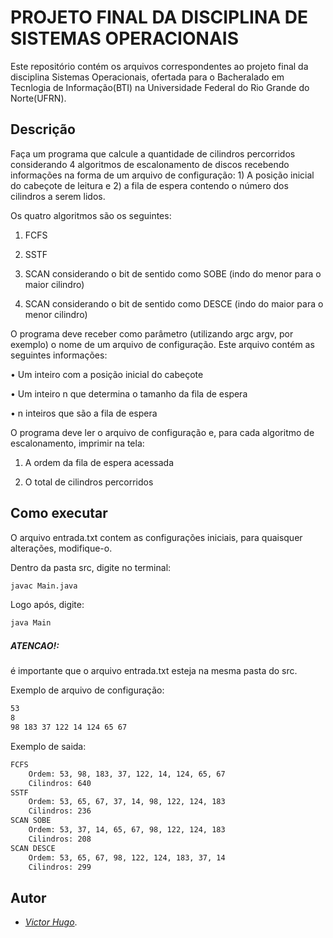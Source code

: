 # PROJETO FINAL DA DISCIPLINA DE SISTEMAS OPERACIONAIS

Este repositório contém os arquivos correspondentes ao projeto final da disciplina Sistemas Operacionais, ofertada para o Bacheralado em Tecnlogia de Informação(BTI) na Universidade Federal do Rio Grande do Norte(UFRN).

## Descrição

Faça um programa que calcule a quantidade de cilindros percorridos considerando 4
algoritmos de escalonamento de discos recebendo informações na forma de um arquivo de
configuração: 1) A posição inicial do cabeçote de leitura e 2) a fila de espera contendo o número
dos cilindros a serem lidos.

Os quatro algoritmos são os seguintes:

1) FCFS

2) SSTF

3) SCAN considerando o bit de sentido como SOBE (indo do menor para o maior cilindro)

4) SCAN considerando o bit de sentido como DESCE (indo do maior para o menor cilindro)

O programa deve receber como parâmetro (utilizando argc argv, por exemplo) o nome de um
arquivo de configuração. Este arquivo contém as seguintes informações:

• Um inteiro com a posição inicial do cabeçote

• Um inteiro n que determina o tamanho da fila de espera

• n inteiros que são a fila de espera

O programa deve ler o arquivo de configuração e, para cada algoritmo de escalonamento, imprimir
na tela:

1) A ordem da fila de espera acessada

2) O total de cilindros percorridos

## Como executar
O arquivo entrada.txt contem as configurações iniciais, para quaisquer alterações, modifique-o.

Dentro da pasta src, digite no terminal:

```bash
javac Main.java
```
Logo após, digite:

```bash
java Main
```
##### ATENCAO!:

é importante que o arquivo entrada.txt esteja na mesma pasta do src.

Exemplo de arquivo de configuração:
```bash
53
8
98 183 37 122 14 124 65 67
```
Exemplo de saida:
```bash
FCFS
    Ordem: 53, 98, 183, 37, 122, 14, 124, 65, 67
    Cilindros: 640
SSTF
    Ordem: 53, 65, 67, 37, 14, 98, 122, 124, 183
    Cilindros: 236
SCAN SOBE
    Ordem: 53, 37, 14, 65, 67, 98, 122, 124, 183
    Cilindros: 208
SCAN DESCE
    Ordem: 53, 65, 67, 98, 122, 124, 183, 37, 14
    Cilindros: 299
```
## Autor
 
- [_Victor Hugo_](https://github.com/victorhugofr).
